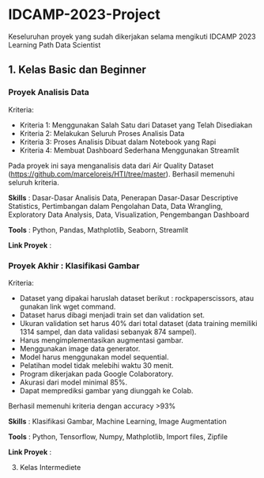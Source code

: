 # IDCAMP-2023-Project
Keseluruhan proyek yang sudah dikerjakan selama mengikuti IDCAMP 2023 Learning Path Data Scientist

## 1. Kelas Basic dan Beginner
### Proyek Analisis Data
Kriteria:
- Kriteria 1: Menggunakan Salah Satu dari Dataset yang Telah Disediakan
- Kriteria 2: Melakukan Seluruh Proses Analisis Data
- Kriteria 3: Proses Analisis Dibuat dalam Notebook yang Rapi
- Kriteria 4: Membuat Dashboard Sederhana Menggunakan Streamlit
     
Pada proyek ini saya menganalisis data dari Air Quality Dataset (https://github.com/marceloreis/HTI/tree/master). Berhasil memenuhi seluruh kriteria.

**Skills** : Dasar-Dasar Analisis Data, Penerapan Dasar-Dasar Descriptive Statistics, Pertimbangan dalam Pengolahan Data, Data Wrangling, Exploratory Data Analysis, Data, Visualization, Pengembangan Dashboard
     
**Tools** : Python, Pandas, Mathplotlib, Seaborn, Streamlit
     
**Link Proyek** :

### Proyek Akhir : Klasifikasi Gambar
Kriteria: 
- Dataset yang dipakai haruslah dataset berikut : rockpaperscissors, atau gunakan link wget command.
- Dataset harus dibagi menjadi train set dan validation set.
- Ukuran validation set harus 40% dari total dataset (data training memiliki 1314 sampel, dan data validasi sebanyak 874 sampel).
- Harus mengimplementasikan augmentasi gambar.
- Menggunakan image data generator.
- Model harus menggunakan model sequential.
- Pelatihan model tidak melebihi waktu 30 menit.
- Program dikerjakan pada Google Colaboratory.
- Akurasi dari model minimal 85%.
- Dapat memprediksi gambar yang diunggah ke Colab.

Berhasil memenuhi kriteria dengan accuracy >93%

**Skills** : Klasifikasi Gambar, Machine Learning, Image Augmentation

**Tools** : Python, Tensorflow, Numpy, Mathplotlib, Import files, Zipfile

**Link Proyek** : 
   
3. Kelas Intermediete

